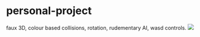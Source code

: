 # personal-project
faux 3D, colour based collisions, rotation, rudementary AI, wasd controls. 
<img src="http://i.imgur.com/VThPugJ.gifv">
